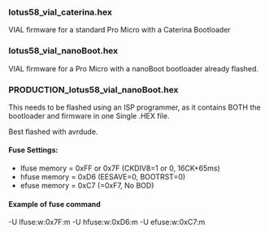 ### lotus58_vial_caterina.hex
VIAL firmware for a standard Pro Micro with a Caterina Bootloader

### lotus58_vial_nanoBoot.hex
VIAL firmware for a Pro Micro with a nanoBoot bootloader already flashed.

### PRODUCTION_lotus58_vial_nanoBoot.hex
This needs to be flashed using an ISP programmer, as it contains BOTH the bootloader and firmware in one Single .HEX file.

Best flashed with avrdude.

#### Fuse Settings:

- lfuse memory = 0xFF or 0x7F (CKDIV8=1 or 0, 16CK+65ms)
- hfuse memory = 0xD6 (EESAVE=0, BOOTRST=0)
- efuse memory = 0xC7 (=0xF7, No BOD)

#### Example of fuse command

-U lfuse:w:0x7F:m -U hfuse:w:0xD6:m -U efuse:w:0xC7:m

